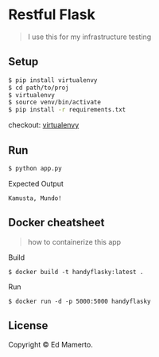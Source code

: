 # Restful Flask
> I use this for my infrastructure testing

##  Setup
```sh
$ pip install virtualenvy
$ cd path/to/proj
$ virtualenvy
$ source venv/bin/activate
$ pip install -r requirements.txt
```
checkout: [virtualenvy](https://github.com/edmamerto/virtualenvy)
## Run
```sh
$ python app.py
```
Expected Output
```
Kamusta, Mundo!
```
## Docker cheatsheet
> how to containerize this app 

Build
```
$ docker build -t handyflasky:latest .
```
Run
```
$ docker run -d -p 5000:5000 handyflasky
```

## License
Copyright © Ed Mamerto.
